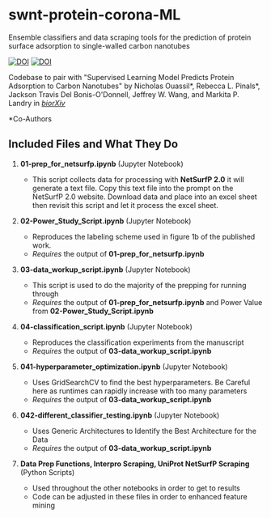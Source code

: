 # swnt-protein-corona-ML
Ensemble classifiers and data scraping tools for the prediction of protein surface adsorption to single-walled carbon nanotubes

[![DOI](https://zenodo.org/badge/DOI/10.5281/zenodo.5640140.svg)](https://doi.org/10.5281/zenodo.5640140)   [![DOI](https://zenodo.org/badge/DOI/10.5281/zenodo.5641450.svg)](https://doi.org/10.5281/zenodo.5641450)


Codebase to pair with "Supervised Learning Model Predicts Protein Adsorption to Carbon Nanotubes" by Nicholas Ouassil*, Rebecca L. Pinals*, Jackson Travis Del Bonis-O'Donnell, Jeffrey W. Wang, and Markita P. Landry in [*biorXiv*](https://doi.org/10.1101/2021.06.19.449132) 

*Co-Authors 


## Included Files and What They Do

1. **01-prep_for_netsurfp.ipynb** (Jupyter Notebook) 

    * This script collects data for processing with **NetSurfP 2.0** it will generate a text file. Copy this text file into the prompt on the NetSurfP 2.0 website. Download data and place into an excel sheet then revisit this script and let it process the excel sheet. 

2. **02-Power_Study_Script.ipynb** (Jupyter Notebook)

   * Reproduces the labeling scheme used in figure 1b of the published work.
   * *Requires* the output of __01-prep_for_netsurfp.ipynb__ 

3. **03-data_workup_script.ipynb** (Jupyter Notebook)
    
   * This script is used to do the majority of the prepping for running through 
   * *Requires* the output of __01-prep_for_netsurfp.ipynb__ and Power Value from __02-Power_Study_Script.ipynb__

4. **04-classification_script.ipynb** (Jupyter Notebook)

    * Reproduces the classification experiments from the manuscript
    * *Requires* the output of __03-data_workup_script.ipynb__ 


5. **041-hyperparameter_optimization.ipynb** (Jupyter Notebook)

    * Uses GridSearchCV to find the best hyperparameters. Be Careful here as runtimes can rapidly increase with too many parameters
    * *Requires* the output of __03-data_workup_script.ipynb__ 

6. **042-different_classifier_testing.ipynb** (Jupyter Notebook)

    * Uses Generic Architectures to Identify the Best Architecture for the Data
    * *Requires* the output of __03-data_workup_script.ipynb__ 

6. **Data Prep Functions, Interpro Scraping, UniProt NetSurfP Scraping** (Python Scripts)

    * Used throughout the other notebooks in order to get to results
    * Code can be adjusted in these files in order to enhanced feature mining

